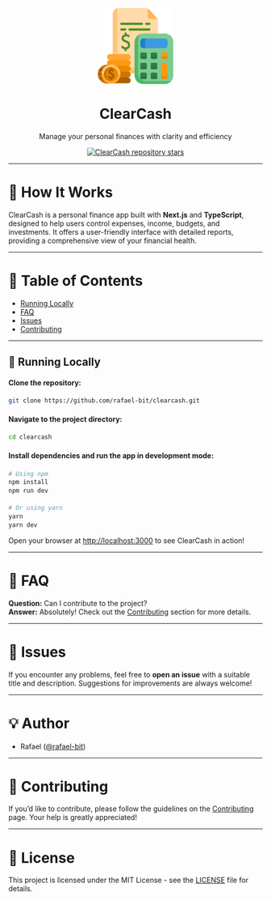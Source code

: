 <p align="center" ">
   <img src="https://github.com/rafael-bit/clearcash/blob/master/public/icon-init.png" alt="ClearCash Logo"  width="150"/>
</p>

<h1 align="center">
    <a>ClearCash</a>
</h1>

<p align="center">
    Manage your personal finances with clarity and efficiency
</p>

<p align="center">
   <a href="https://github.com/rafael-bit/clearcash">
    <img src="https://img.shields.io/github/stars/rafael-bit/clearcash?label=rafael-bit%2Fclearcash" alt="ClearCash repository stars" />
  </a>
</p>

---

# 🧾 How It Works

ClearCash is a personal finance app built with **Next.js** and **TypeScript**, designed to help users control expenses, income, budgets, and investments. It offers a user-friendly interface with detailed reports, providing a comprehensive view of your financial health.

---

# :pushpin: Table of Contents

* [Running Locally](#construction_worker-running-locally)  
* [FAQ](#postbox-faq)  
* [Issues](#bug-issues)  
* [Contributing](#tada-contributing)  

---

## :construction_worker: Running Locally

#### Clone the repository:
```bash
git clone https://github.com/rafael-bit/clearcash.git
```

#### Navigate to the project directory:
```bash
cd clearcash
```

#### Install dependencies and run the app in development mode:
```bash
# Using npm
npm install
npm run dev

# Or using yarn
yarn
yarn dev
```

Open your browser at [http://localhost:3000](http://localhost:3000) to see ClearCash in action!

---

# :postbox: FAQ

**Question:** Can I contribute to the project?  
**Answer:** Absolutely! Check out the [Contributing](#tada-contributing) section for more details.

---

# :bug: Issues

If you encounter any problems, feel free to **open an issue** with a suitable title and description. Suggestions for improvements are always welcome!

---

# 💡 Author

- Rafael ([@rafael-bit](https://github.com/rafael-bit))

---

# :tada: Contributing

If you’d like to contribute, please follow the guidelines on the [Contributing](https://github.com/rafael-bit/clearcash/blob/main/CONTRIBUTING.md) page. Your help is greatly appreciated!

---

# 📄 License

This project is licensed under the MIT License - see the [LICENSE](https://github.com/rafael-bit/clearcash/blob/main/LICENSE) file for details.
